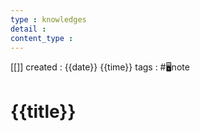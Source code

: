 ```yaml
---
type : knowledges
detail : 
content_type :
---
```


[[]]
created : {{date}} {{time}}
tags : #🖥️note

# {{title}}
